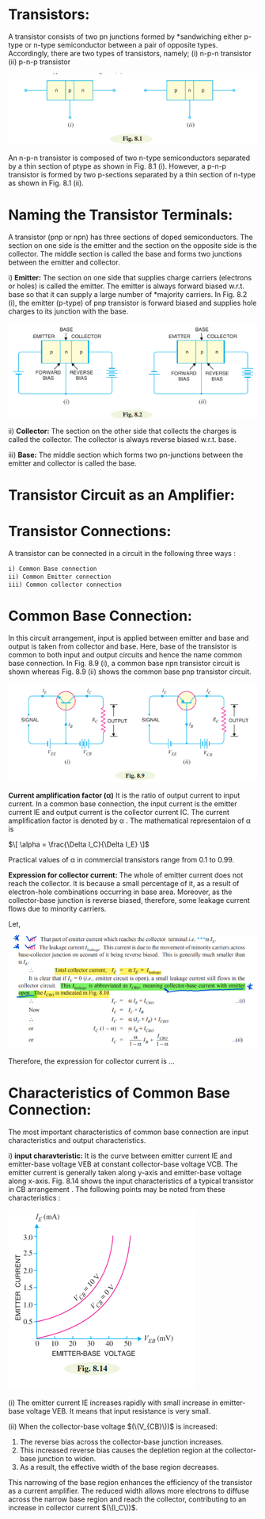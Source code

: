 # Transistors:

A transistor consists of two pn junctions formed by *sandwiching either p-type or n-type semiconductor between a pair of opposite types. Accordingly, there are two types of transistors, namely;
(i) n-p-n transistor (ii) p-n-p transistor

![Alt text](image-3.png)

An n-p-n transistor is composed of two n-type semiconductors separated by a thin section of ptype as shown in Fig. 8.1 (i). However, a p-n-p transistor is formed by two p-sections separated by a
thin section of n-type as shown in Fig. 8.1 (ii).

# Naming the Transistor Terminals:

A transistor (pnp or npn) has three sections of doped semiconductors. The section on one side is the
emitter and the section on the opposite side is the collector. The middle section is called the base and
forms two junctions between the emitter and collector.

i)  **Emitter:** The section on one side that supplies charge carriers (electrons or holes) is
called the emitter. The emitter is always forward biased w.r.t. base so that it can supply a
large number of *majority carriers. In Fig. 8.2 (i), the emitter (p-type) of pnp transistor is forward
biased and supplies hole charges to its junction with the base.

![Alt text](image-4.png)

ii) **Collector:** The section on the other side that collects the charges is called the collector. The
collector is always reverse biased w.r.t. base. 

iii) **Base:** The middle section which forms two pn-junctions between the emitter and collector
is called the base.


#  Transistor Circuit as an Amplifier:


# Transistor Connections:

 A transistor can be connected in a circuit in the following three ways :
    
    i) Common Base connection
    ii) Common Emitter connection
    iii) Common collector connection


# Common Base Connection: 

In this circuit arrangement, input is applied between emitter and base and output is taken from collector and base. Here, base of the transistor is common to both input and output circuits and hence the name common base connection. In Fig. 8.9 (i), a common base npn transistor circuit is shown whereas
Fig. 8.9 (ii) shows the common base pnp transistor circuit.

![Alt text](image-5.png)


**Current amplification factor (α)** It is the ratio of output current to input current. In a
common base connection, the input current is the emitter current IE and output current is the collector
current IC. The current amplification factor is denoted by α . The mathematical representaion of α is 

$\[ \alpha = \frac{\Delta I_C}{\Delta I_E} \]$

Practical values of α in commercial transistors range from 0.1 to 0.99.

**Expression for collector current:**
The whole of emitter current does not reach the collector. It is because a small percentage of it, as a result of electron-hole combinations occurring in base area. Moreover, as the collector-base junction is reverse biased, therefore, some leakage current flows due to minority carriers. 

Let, 

![Alt text](image-6.png)

Therefore, the expression for collector current is  ... 

# Characteristics of Common Base Connection:

The most important characteristics of common base connection are input characteristics and output characteristics.

i) **input charavteristic:** 
It is the curve between emitter current IE and emitter-base voltage VEB at constant collector-base voltage VCB. The emitter current is generally taken along y-axis and emitter-base voltage along x-axis. Fig. 8.14 shows the input characteristics of a typical transistor in CB arrangement . The following points may be noted from these characteristics :

![Alt text](image-7.png)

(i) The emitter current IE increases rapidly with small increase in emitter-base voltage VEB. It means that input resistance is very small.

(ii) When the collector-base voltage $(\(V_{CB}\))$ is increased:

1. The reverse bias across the collector-base junction increases.
2. This increased reverse bias causes the depletion region at the collector-base junction to widen.
3. As a result, the effective width of the base region decreases.

This narrowing of the base region enhances the efficiency of the transistor as a current amplifier. The reduced width allows more electrons to diffuse across the narrow base region and reach the collector, contributing to an increase in collector current $(\(I_C\))$.



